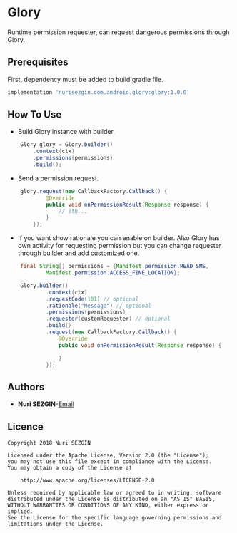# Glory
Runtime permission requester, can request dangerous permissions through Glory.

## Prerequisites
First, dependency must be added to build.gradle file.
```groovy
implementation 'nurisezgin.com.android.glory:glory:1.0.0'
```

## How To Use

* Build Glory instance with builder.
```java
    Glory glory = Glory.builder()
        .context(ctx)
        .permissions(permissions)
        .build();
```

* Send a permission request.
```java
    glory.request(new CallbackFactory.Callback() {
            @Override
            public void onPermissionResult(Response response) {
                // sth...
            }
        });
```

* If you want show rationale you can enable on builder. Also Glory has own activity for requesting permission but you can change requester
through builder and add customized one.
```java
    final String[] permissions = {Manifest.permission.READ_SMS,
            Manifest.permission.ACCESS_FINE_LOCATION};

    Glory.builder()
            .context(ctx)
            .requestCode(101) // optional
            .rationale("Message") // optional
            .permissions(permissions)
            .requester(customRequester) // optional
            .build()
            .request(new CallbackFactory.Callback() {
                @Override
                public void onPermissionResult(Response response) {

                }
            });
```

## Authors
* **Nuri SEZGIN**-[Email](acnnurisezgin@gmail.com)

## Licence

```
Copyright 2018 Nuri SEZGİN

Licensed under the Apache License, Version 2.0 (the "License");
you may not use this file except in compliance with the License.
You may obtain a copy of the License at

    http://www.apache.org/licenses/LICENSE-2.0

Unless required by applicable law or agreed to in writing, software
distributed under the License is distributed on an "AS IS" BASIS,
WITHOUT WARRANTIES OR CONDITIONS OF ANY KIND, either express or implied.
See the License for the specific language governing permissions and
limitations under the License.
```